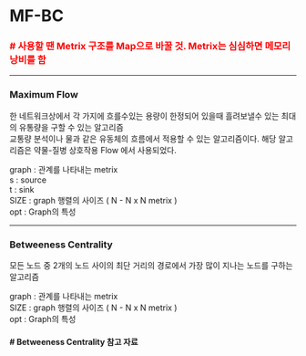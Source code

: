 # MF-BC


<h3 style="color: red"> # 사용할 땐 Metrix 구조를 Map으로 바꿀 것. Metrix는 심심하면 메모리 낭비를 함</h3>

<hr/>

<h3>Maximum Flow</h3>
<p>
한 네트워크상에서 각 가지에 흐를수있는 용량이 한정되어 있을때 흘려보낼수 있는 최대의 유통량을 구할 수 있는 알고리즘
<br/>교통량 분석이나 물과 같은 유동체의 흐름에서 적용할 수 있는 알고리즘이다. 해당 알고리즘은 약물-질병 상호작용 Flow 에서 사용되었다.
</p>
<p>
  graph : 관계를 나타내는 metrix<br/>
  s : source<br/>
  t : sink<br/>
  SIZE : graph 행렬의 사이즈 ( N - N x N metrix )<br/>
  opt : Graph의 특성
</p>

<hr/>

<h3>Betweeness Centrality</h3>
<p>
모든 노드 중 2개의 노드 사이의 최단 거리의 경로에서 가장 많이 지나는 노드를 구하는 알고리즘
</p>
<p>
  graph : 관계를 나타내는 metrix<br/>
  SIZE : graph 행렬의 사이즈 ( N - N x N metrix )<br/>
  opt : Graph의 특성
</p>

<h4> # Betweeness Centrality 참고 자료</h4>
<a href="http://algo.uni-konstanz.de/publications/b-fabc-01.pdf>http://algo.uni-konstanz.de/publications/b-fabc-01.pdf</a>
